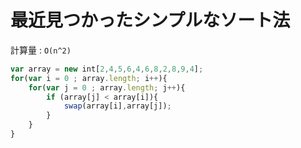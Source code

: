 # 最近見つかったシンプルなソート法

計算量 : `O(n^2)`  

``` js
var array = new int[2,4,5,6,4,6,8,2,8,9,4];
for(var i = 0 ; array.length; i++){
    for(var j = 0 ; array.length; j++){
        if (array[j] < array[i]){
            swap(array[i],array[j]);
        }
    }
}
```
